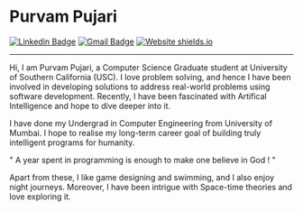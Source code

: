 # Purvam Pujari

[![Linkedin Badge](https://img.shields.io/badge/-purvampujari-blue?style=flat-square&logo=Linkedin&logoColor=white&link=https://www.linkedin.com/in/purvampujari/)](https://www.linkedin.com/in/purvampujari/) 
[![Gmail Badge](https://img.shields.io/badge/-ppujari@usc.edu-c14438?style=flat-square&logo=Gmail&logoColor=white&link=mailto:ppujari@usc.edu)](ppujari@usc.edu)
[![Website shields.io](https://img.shields.io/website-purvampujari.github.io-down-green-red/http/shields.io.svg)](https://purvampujari.github.io/)

---


Hi, I am Purvam Pujari, a Computer Science Graduate student at University of Southern California (USC). I love problem solving, and hence I have been involved in developing solutions to address real-world problems using software development. Recently, I have been fascinated with Artifical Intelligence and hope to dive deeper into it.

I have done my Undergrad in Computer Engineering from University of Mumbai. I hope to realise my long-term career goal of building truly intelligent programs for humanity.

" A year spent in programming is enough to make one believe in God ! "

Apart from these, I like game designing and swimming, and I also enjoy night journeys. Moreover, I have been intrigue with Space-time theories and love exploring it.

<!--
**PurvamPujari/PurvamPujari** is a ✨ _special_ ✨ repository because its `README.md` (this file) appears on your GitHub profile.

Here are some ideas to get you started:

- 🔭 I’m currently working on ...
- 🌱 I’m currently learning ...
- 👯 I’m looking to collaborate on ...
- 🤔 I’m looking for help with ...
- 💬 Ask me about ...
- 📫 How to reach me: ...
- 😄 Pronouns: ...
- ⚡ Fun fact: ...
-->
